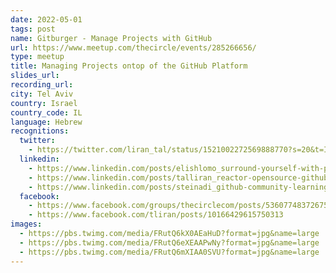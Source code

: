 ```yaml
---
date: 2022-05-01
tags: post
name: Gitburger - Manage Projects with GitHub
url: https://www.meetup.com/thecircle/events/285266656/
type: meetup
title: Managing Projects ontop of the GitHub Platform
slides_url:
recording_url:
city: Tel Aviv
country: Israel
country_code: IL
language: Hebrew
recognitions:
  twitter:
    - https://twitter.com/liran_tal/status/1521002272569888770?s=20&t=IZV0yf7azK-d6Dgfubd7Cw
  linkedin:
    - https://www.linkedin.com/posts/elishlomo_surround-yourself-with-people-that-make-you-activity-6926761271161683968-Dauq?utm_source=linkedin_share&utm_medium=member_desktop_web
    - https://www.linkedin.com/posts/talliran_reactor-opensource-github-activity-6926767666208612352-6ZF_?utm_source=linkedin_share&utm_medium=member_desktop_web
    - https://www.linkedin.com/posts/steinadi_github-community-learning-activity-6926768783323717632-CKnv?utm_source=linkedin_share&utm_medium=member_desktop_web
  facebook:
    - https://www.facebook.com/groups/thecirclecom/posts/5360774837267565/
    - https://www.facebook.com/tliran/posts/10166429615750313
images:
  - https://pbs.twimg.com/media/FRutQ6kX0AEaHuD?format=jpg&name=large
  - https://pbs.twimg.com/media/FRutQ6eXEAAPwNy?format=jpg&name=large
  - https://pbs.twimg.com/media/FRutQ6mXIAA0SVU?format=jpg&name=large
---
```

